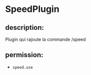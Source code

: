 # SpeedPlugin

## description:

Plugin qui rajoute la commande /speed

## permission:
- `speed.use`
